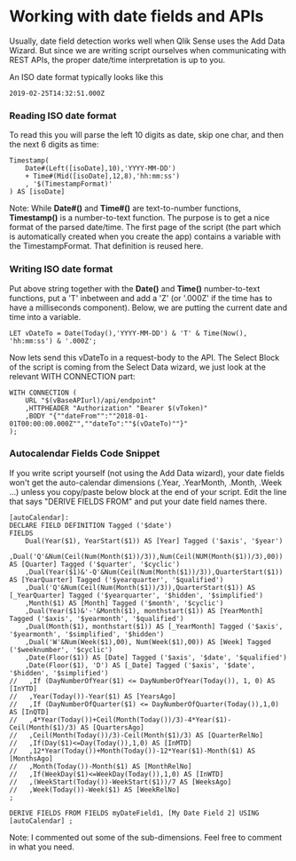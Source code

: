 # Working with date fields and APIs

Usually, date field detection works well when Qlik Sense uses the Add Data Wizard. But since we are writing script 
ourselves when communicating with REST APIs, the proper date/time interpretation is up to you. 

An ISO date format typically looks like this
```
2019-02-25T14:32:51.000Z
```
### Reading ISO date format
To read this you will parse the left 10 digits as date, skip one char, and then the next 6 digits as time:
```
Timestamp(
    Date#(Left([isoDate],10),'YYYY-MM-DD') 
    + Time#(Mid([isoDate],12,8),'hh:mm:ss')
    , '$(TimestampFormat)'
) AS [isoDate]
```
Note: While **Date#()** and **Time#()** are text-to-number functions, **Timestamp()** is a number-to-text function. The purpose is to get 
a nice format of the parsed date/time. The first page of the script (the part which is automatically created when you
create the app) contains a variable with the TimestampFormat. That definition is reused here.

### Writing ISO date format
Put above string together with the **Date()** and **Time()** number-to-text functions, put a 'T' inbetween and add a 'Z' (or '.000Z' if the time has to have a milliseconds component). Below, we are putting the current date and time into a variable.
```
LET vDateTo = Date(Today(),'YYYY-MM-DD') & 'T' & Time(Now(), 'hh:mm:ss') & '.000Z';
```
Now lets send this vDateTo in a request-body to the API. The Select Block of the script is coming from the Select Data wizard, we just look at the relevant WITH CONNECTION part:
```
WITH CONNECTION (
    URL "$(vBaseAPIurl)/api/endpoint"
    ,HTTPHEADER "Authorization" "Bearer $(vToken)"
    ,BODY "{""dateFrom"":""2018-01-01T00:00:00.000Z"",""dateTo":""$(vDateTo)""}"
); 
```

### Autocalendar Fields Code Snippet
If you write script yourself (not using the Add Data wizard), your date fields won't get the auto-calendar dimensions (.Year, .YearMonth, .Month, .Week ...) unless you copy/paste below block at the end of your script. Edit the line that says "DERIVE FIELDS FROM" and put your date field names there.

```
[autoCalendar]: 
DECLARE FIELD DEFINITION Tagged ('$date')
FIELDS
    Dual(Year($1), YearStart($1)) AS [Year] Tagged ('$axis', '$year')
    ,Dual('Q'&Num(Ceil(Num(Month($1))/3)),Num(Ceil(NUM(Month($1))/3),00)) AS [Quarter] Tagged ('$quarter', '$cyclic')
    ,Dual(Year($1)&'-Q'&Num(Ceil(Num(Month($1))/3)),QuarterStart($1)) AS [YearQuarter] Tagged ('$yearquarter', '$qualified')
    ,Dual('Q'&Num(Ceil(Num(Month($1))/3)),QuarterStart($1)) AS [_YearQuarter] Tagged ('$yearquarter', '$hidden', '$simplified')
    ,Month($1) AS [Month] Tagged ('$month', '$cyclic')
    ,Dual(Year($1)&'-'&Month($1), monthstart($1)) AS [YearMonth] Tagged ('$axis', '$yearmonth', '$qualified')
    ,Dual(Month($1), monthstart($1)) AS [_YearMonth] Tagged ('$axis', '$yearmonth', '$simplified', '$hidden')
    ,Dual('W'&Num(Week($1),00), Num(Week($1),00)) AS [Week] Tagged ('$weeknumber', '$cyclic')
    ,Date(Floor($1)) AS [Date] Tagged ('$axis', '$date', '$qualified')
    ,Date(Floor($1), 'D') AS [_Date] Tagged ('$axis', '$date', '$hidden', '$simplified')
//   ,If (DayNumberOfYear($1) <= DayNumberOfYear(Today()), 1, 0) AS [InYTD] 
//   ,Year(Today())-Year($1) AS [YearsAgo] 
//   ,If (DayNumberOfQuarter($1) <= DayNumberOfQuarter(Today()),1,0) AS [InQTD] 
//   ,4*Year(Today())+Ceil(Month(Today())/3)-4*Year($1)-Ceil(Month($1)/3) AS [QuartersAgo] 
//   ,Ceil(Month(Today())/3)-Ceil(Month($1)/3) AS [QuarterRelNo] 
//   ,If(Day($1)<=Day(Today()),1,0) AS [InMTD] 
//   ,12*Year(Today())+Month(Today())-12*Year($1)-Month($1) AS [MonthsAgo] 
//   ,Month(Today())-Month($1) AS [MonthRelNo] 
//   ,If(WeekDay($1)<=WeekDay(Today()),1,0) AS [InWTD] 
//   ,(WeekStart(Today())-WeekStart($1))/7 AS [WeeksAgo] 
//   ,Week(Today())-Week($1) AS [WeekRelNo] 
;

DERIVE FIELDS FROM FIELDS myDateField1, [My Date Field 2] USING [autoCalendar] ;
```
Note: I commented out some of the sub-dimensions. Feel free to comment in what you need. 

